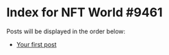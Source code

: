 # Index for NFT World #9461
Posts will be displayed in the order below:

- [Your first post](./001-first.md)

